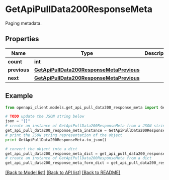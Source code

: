 # GetApiPullData200ResponseMeta

Paging metadata.

## Properties

Name | Type | Description | Notes
------------ | ------------- | ------------- | -------------
**count** | **int** |  | [optional] 
**previous** | [**GetApiPullData200ResponseMetaPrevious**](GetApiPullData200ResponseMetaPrevious.md) |  | [optional] 
**next** | [**GetApiPullData200ResponseMetaPrevious**](GetApiPullData200ResponseMetaPrevious.md) |  | [optional] 

## Example

```python
from openapi_client.models.get_api_pull_data200_response_meta import GetApiPullData200ResponseMeta

# TODO update the JSON string below
json = "{}"
# create an instance of GetApiPullData200ResponseMeta from a JSON string
get_api_pull_data200_response_meta_instance = GetApiPullData200ResponseMeta.from_json(json)
# print the JSON string representation of the object
print GetApiPullData200ResponseMeta.to_json()

# convert the object into a dict
get_api_pull_data200_response_meta_dict = get_api_pull_data200_response_meta_instance.to_dict()
# create an instance of GetApiPullData200ResponseMeta from a dict
get_api_pull_data200_response_meta_form_dict = get_api_pull_data200_response_meta.from_dict(get_api_pull_data200_response_meta_dict)
```
[[Back to Model list]](../README.md#documentation-for-models) [[Back to API list]](../README.md#documentation-for-api-endpoints) [[Back to README]](../README.md)


